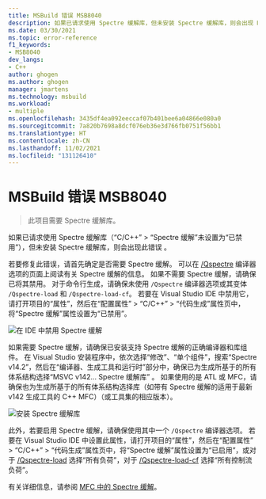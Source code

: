 ```yaml
---
title: MSBuild 错误 MSB8040
description: 如果已请求使用 Spectre 缓解库，但未安装 Spectre 缓解库，则会出现 MSBuild 错误 MSB8040。
ms.date: 03/30/2021
ms.topic: error-reference
f1_keywords:
- MSB8040
dev_langs:
- C++
author: ghogen
ms.author: ghogen
manager: jmartens
ms.technology: msbuild
ms.workload:
- multiple
ms.openlocfilehash: 3435df4ea092eeccaf07b401bee6a04866e080a0
ms.sourcegitcommit: 7a820b7698a8dcf076eb36e3d766fb0751f56bb1
ms.translationtype: HT
ms.contentlocale: zh-CN
ms.lasthandoff: 11/02/2021
ms.locfileid: "131126410"
---
```

# <a name="msbuild-error-msb8040"></a>MSBuild 错误 MSB8040

> 此项目需要 Spectre 缓解库。

如果已请求使用 Spectre 缓解库（“C/C++” > “Spectre 缓解”未设置为“已禁用”），但未安装 Spectre 缓解库，则会出现此错误  。

若要修复此错误，请首先确定是否需要 Spectre 缓解。 可以在 [/Qspectre](/cpp/build/reference/qspectre) 编译器选项的页面上阅读有关 Spectre 缓解的信息。 如果不需要 Spectre 缓解，请确保已将其禁用。 对于命令行生成，请确保未使用 `/Qspectre` 编译器选项或其变体 `/Qspectre-load` 和 `/Qspectre-load-cf`。 若要在 Visual Studio IDE 中禁用它，请打开项目的“属性”，然后在“配置属性” > “C/C++” > “代码生成”属性页中，将“Spectre 缓解”属性设置为“已禁用”。

![在 IDE 中禁用 Spectre 缓解](../media/errors/spectre-disable.png)

 如果需要 Spectre 缓解，请确保已安装支持 Spectre 缓解的正确编译器和库组件。 在 Visual Studio 安装程序中，依次选择“修改”、“单个组件”，搜索“Spectre v14.2”，然后在“编译器、生成工具和运行时”部分中，确保已为生成所基于的所有体系结构选择“MSVC v142… Spectre 缓解库”   。 如果使用的是 ATL 或 MFC，请确保也为生成所基于的所有体系结构选择库（如带有 Spectre 缓解的适用于最新 v142 生成工具的 C++ MFC）（或工具集的相应版本）。

![安装 Spectre 缓解库](../media/errors/spectre-install-components.png)

此外，若要启用 Spectre 缓解，请确保使用其中一个 `/Qspectre` 编译器选项。 若要在 Visual Studio IDE 中设置此属性，请打开项目的“属性”，然后在“配置属性” > “C/C++” > “代码生成”属性页中，将“Spectre 缓解”属性设置为“已启用”，或对于 [/Qspectre-load](/cpp/build/reference/qspectre-load) 选择“所有负荷”，对于 [/Qspectre-load-cf](/cpp/build/reference/qspectre-load-cf) 选择“所有控制流负荷”。

有关详细信息，请参阅 [MFC 中的 Spectre 缓解](https://devblogs.microsoft.com/cppblog/spectre-mitigations-in-msvc/)。
